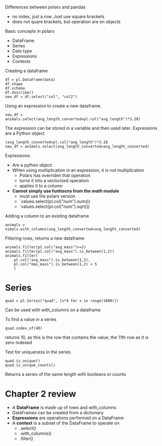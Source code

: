 Differences between polars and pandas
 * no index, just a row. Just use square brackets
 * does not quare brackets, but operation are on objects

Basic concepts in polars
* DataFrame
* Series
* Date type
* Expressions
* Contexts

Creating a dataframe
```
df = pl.DataFrame(data)
df.shape
df.schema
df.describe()
new_df = df.select("col", "col2")
```

Using an expression to create a new dataframe. 
```
new_df = animals.select(avg_length_converted=pl.col("avg_length")*3.28)
```

The expression can be stored in a variable and then used later. Expressions are a Python object.
```
(avg_length_converted=pl.col("avg_length")*3.28
new_df = animals.select(avg_length_converted=avg_lenght_converted)
```

Expressions:
* Are a python object
* WHen using multiplication in an expression, it is not multiplication
  * Polars has overriden that operation
  * turns it into a vectorized operation
  * applies it to a column
* __Cannot simply use funtiocns from the _math_ module__
  * must use the polars version
  * `values.select(pl.col("num").sum())
  * `values.select(pl.col("num").sqrt())

Adding a column to an existing dataframe
```
animals = nimals.with_columns(avg_length_converted=avg_lenght_converted)
```

Filtering rows, returns a new dataframe
```
animals.filter(pl.col("avg_mass")>=2)
animals.filter(pl.col("avg_mass").is_between(1,2))
animals.filter(
    pl.col("avg_mass").is_between(1,2),
    pl.col("max_mass").is_between(1,2) < 5
    )
```

# Series

`quad = pl.Series("quad", [x*4 for x in range(1000)])`

Can be used with with_columns on a dataframe

To find a value in a series
```
quad.index_of(40)
```
returns 10, as this is the row that contains the value, the 11th row as it is zero-indexed

Test for uniqueness in the series
```
quad.is_unique()
quad.is_unique_counts()
```
Returns a series of the same length with booleans or counts

# Chapter 2 review
* A __DataFrame__ is made up of rows and with_columns
* DataFrames can be created from a dictionary
* __Expressions__ are operations performed on a DataFrame
* A __context__ is a subset of the DataFrame to operate on
  * .select()
  * .with_columns()
  * .filter()
